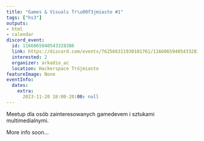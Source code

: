 ```yaml
---
title: "Games & Visuals Tr\u00f3jmiasto #1"
tags: ["hs3"]
outputs:
- html
- calendar
discord_event:
  id: 1166065940543328386
  link: https://discord.com/events/762566311930101761/1166065940543328386
  interested: 2
  organizer: arkadio_ac
  location: Hackerspace Trójmiasto
featureImage: None
eventInfo:
  dates:
    extra:
      2023-11-20 18:00-20:00: null
---
```

Meetup dla osób zainteresowanych gamedevem i sztukami multimedialnymi.

More info soon...
